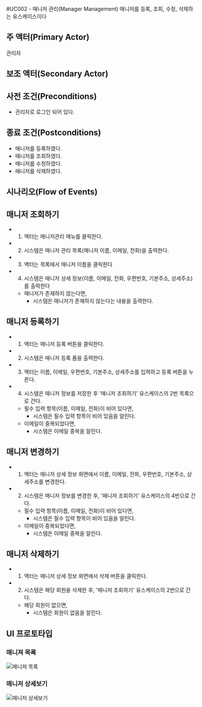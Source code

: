 #UC002 - 매니저 관리(Manager Management)
매니저를 등록, 조회, 수정, 삭제하는 유스케이스이다

## 주 액터(Primary Actor)
관리자

## 보조 액터(Secondary Actor)

## 사전 조건(Preconditions)
- 관리자로 로그인 되어 있다.

## 종료 조건(Postconditions)
- 매니저를 등록하였다.
- 매니저를 조회하였다.
- 매니저를 수정하였다.
- 매니저를 삭제하였다.

## 시나리오(Flow of Events)

## 매니저 조회하기
- 1. 액터는 매니저관리 메뉴를 클릭한다.
- 2. 시스템은 매니저 관리 목록(매니저 이름, 이메일, 전화)을 출력한다.
- 3. 액터는 목록에서 매니저 이름을 클릭한다
- 4. 시스템은 매니저 상세 정보(이름, 이메일, 전화, 우편번호, 기본주소, 상세주소)를 출력한다
    - 매니저가 존재하지 않는다면,
      - 시스템은 매니저가 존재하지 않는다는 내용을 출력한다.

## 매니저 등록하기
- 1. 액터는 매니저 등록 버튼을 클릭한다.
- 2. 시스템은 매니저 등록 폼을 출력한다.
- 3. 액터는 이름, 이메일, 우편번호, 기본주소, 상세주소를 입력하고 등록 버튼을 누른다.
- 4. 시스템은 매니저 정보를 저장한 후 '매니저 조회하기' 유스케이스의 2번 목록으로 간다.
    - 필수 입력 항목(이름, 이메일, 전화)이 비어 있다면,
      - 시스템은 필수 입력 항목이 비어 있음을 알린다.
    - 이메일이 중복되었다면,
      - 시스템은 이메일 중복을 알린다.
      
## 매니저 변경하기
- 1. 액터는 매니저 상세 정보 화면에서 이름, 이메일, 전화, 우편번호, 기본주소, 상세주소를 변경한다.
- 2. 시스템은 매니저 정보를 변경한 후, '매니저 조회하기' 유스케이스의 4번으로 간다.
    - 필수 입력 항목(이름, 이메일, 전화)이 비어 있다면,
      - 시스템은 필수 입력 항목이 비어 있음을 알린다.
    - 이메일이 중복되었다면,
      - 시스템은 이메일 중복을 알린다.
      
## 매니저 삭제하기
- 1. 액터는 매니저 상세 정보 화면에서 삭제 버튼을 클릭한다.
- 2. 시스템은 해당 회원을 삭제한 후, '매니저 조회하기' 유스케이스의 2번으로 간다.
    - 해당 회원이 없으면,
      - 시스템은 회원이 없음을 알린다.

## UI 프로토타입

### 매니져 목록
![매니져 목록](./images/uc002-list.png)

### 매니저 상세보기
![매니저 상세보기](./images/uc002-detail.png)

